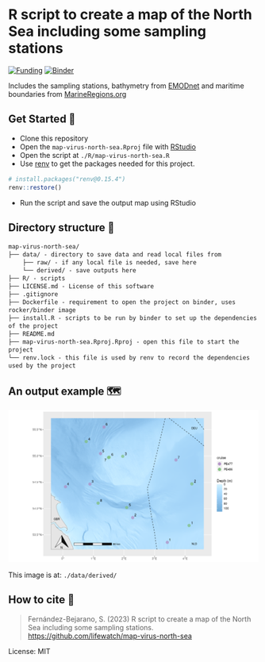 # R script to create a map of the North Sea including some sampling stations

[![Funding](https://img.shields.io/static/v1?label=powered+by&message=lifewatch.be&labelColor=1a4e8a&color=f15922)](http://lifewatch.be) [![Binder](https://mybinder.org/badge_logo.svg)](https://mybinder.org/v2/gh/lifewatch/map-virus-north-sea/HEAD?urlpath=rstudio)

Includes the sampling stations, bathymetry from [EMODnet](https://emodnet.ec.europa.eu/en) and maritime boundaries from [MarineRegions.org](https://marineregions.org/)

## Get Started 🚀

-   Clone this repository
-   Open the `map-virus-north-sea.Rproj` file with [RStudio](https://posit.co/)
-   Open the script at `./R/map-virus-north-sea.R`
-   Use [renv](https://rstudio.github.io/renv/index.html) to get the packages needed for this project.

``` r
# install.packages("renv@0.15.4")
renv::restore()
```

-   Run the script and save the output map using RStudio

## Directory structure 📁

```         
map-virus-north-sea/
├── data/ - directory to save data and read local files from
    ├── raw/ - if any local file is needed, save here
    └── derived/ - save outputs here
├── R/ - scripts
├── LICENSE.md - License of this software
├── .gitignore
├── Dockerfile - requirement to open the project on binder, uses rocker/binder image
├── install.R - scripts to be run by binder to set up the dependencies of the project
├── README.md
├── map-virus-north-sea.Rproj.Rproj - open this file to start the project
└── renv.lock - this file is used by renv to record the dependencies used by the project
```

## An output example 🗺️

![](./data/derived/map.png)

This image is at: `./data/derived/`

## How to cite 📝

> Fernández-Bejarano, S. (2023) R script to create a map of the North Sea including some sampling stations. <https://github.com/lifewatch/map-virus-north-sea>

License: MIT
